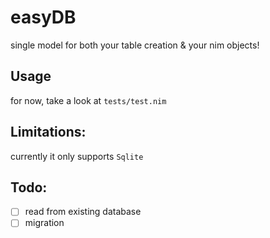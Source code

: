 # easyDB
single model for both your table creation & your nim objects!

## Usage
for now, take a look at `tests/test.nim`

## Limitations:
currently it only supports `Sqlite`

## Todo:
- [ ] read from existing database
- [ ] migration